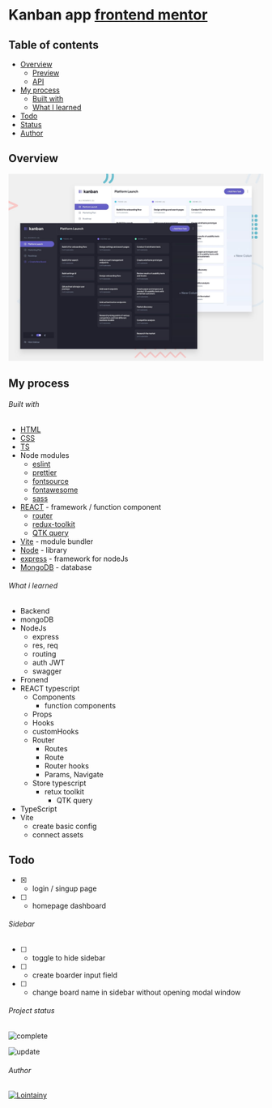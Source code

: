 # Kanban app [frontend mentor](https://www.frontendmentor.io/challenges/kanban-task-management-web-app-wgQLt-HlbB)

## Table of contents

- [Overview](#overview)
  - [Preview](https://kanban-app-react-lointainy.netlify.app/)
  - [API](https://kanban-app-server-git-master-lointainy.vercel.app/)
- [My process](#my-process)
  - [Built with](#built-with)
  - [What I learned](#what-i-learned)
- [Todo](#todo)
- [Status](#project-status)
- [Author](#author)

## Overview

![screenshot](./design/preview.jpg)

## My process

###### Built with

- [HTML](https://developer.mozilla.org/en-US/docs/Web/HTML)
- [CSS](https://developer.mozilla.org/en-US/docs/Web/CSS)
- [TS](https://www.typescriptlang.org/)
- Node modules
  - [eslint](https://eslint.org/)
  - [prettier](https://prettier.io/)
  - [fontsource](https://fontsource.org/docs/getting-started)
  - [fontawesome](https://fontawesome.com/)
  - [sass](https://sass-lang.com/)
- [REACT](https://reactjs.org/) - framework / function component
  - [router](https://reactrouter.com/en/main)
  - [redux-toolkit](https://redux-toolkit.js.org/)
  - [QTK query](https://redux-toolkit.js.org/rtk-query/overview)
- [Vite](https://vitejs.dev/) - module bundler
- [Node](https://nodejs.org/en/docs/) - library
- [express](https://expressjs.com/) - framework for nodeJs
- [MongoDB](https://www.mongodb.com/docs/manual/) - database

###### What i learned

- Backend
- mongoDB
- NodeJs
  - express
  - res, req
  - routing
  - auth JWT
  - swagger
- Fronend
- REACT typescript
  - Components
    - function components
  - Props
  - Hooks
  - customHooks
  - Router
    - Routes
    - Route
    - Router hooks
    - Params, Navigate
  - Store typescript
    - retux toolkit
      - QTK query
- TypeScript
- Vite
  - create basic config
  - connect assets

## Todo

- [x] - login / singup page
- [ ] - homepage dashboard

###### Sidebar

- [ ] - toggle to hide sidebar
- [ ] - create boarder input field
- [ ] - change board name in sidebar without opening modal window

###### Project status

![complete](https://img.shields.io/badge/project_created:-09.04.2023-333?style=for-the-badge&labelColor=e7901f)

![update](https://img.shields.io/badge/last_update:-21.04.2023-333?style=for-the-badge&labelColor=1fe783)

###### Author

[![Lointainy](https://img.shields.io/badge/-lointainy-333?style=for-the-badge&logo=github&&logoColor=FFF)](https://github.com/Lointainy)

